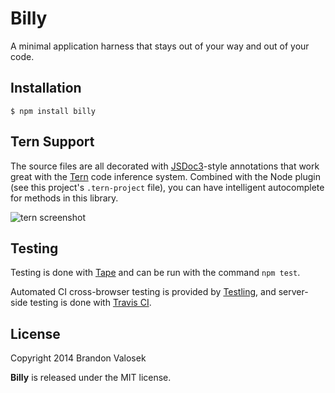 # Billy

A minimal application harness that stays out of your way and out of your code.

## Installation

```
$ npm install billy
```

## Tern Support

The source files are all decorated with [JSDoc3](http://usejsdoc.org/)-style
annotations that work great with the [Tern](http://ternjs.net/) code inference
system. Combined with the Node plugin (see this project's `.tern-project`
file), you can have intelligent autocomplete for methods in this library.

![tern screenshot](/doc/tern.png)

## Testing

Testing is done with [Tape](http://github.com/substack/tape) and can be run
with the command `npm test`.

Automated CI cross-browser testing is provided by
[Testling](http://ci.testling.com/bvalosek/billy), and server-side testing
is done with [Travis CI](https://travis-ci.org/bvalosek/billy).

## License
Copyright 2014 Brandon Valosek

**Billy** is released under the MIT license.
